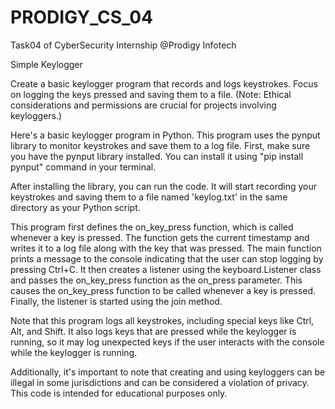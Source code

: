 # PRODIGY_CS_04
Task04 of CyberSecurity Internship @Prodigy Infotech

Simple Keylogger

Create a basic keylogger program that records and logs keystrokes. Focus on logging the keys pressed and saving them to a file. (Note: Ethical considerations and permissions are crucial for projects involving keyloggers.)

Here's a basic keylogger program in Python. This program uses the pynput library to monitor keystrokes and save them to a log file.
First, make sure you have the pynput library installed. You can install it using "pip install pynput" command in your terminal.

After installing the library, you can run the code. It will start recording your keystrokes and saving them to a file named 'keylog.txt' in the same directory as your Python script.

This program first defines the on_key_press function, which is called whenever a key is pressed. The function gets the current timestamp and writes it to a log file along with the key that was pressed. The main function prints a message to the console indicating that the user can stop logging by pressing Ctrl+C. It then creates a listener using the keyboard.Listener class and passes the on_key_press function as the on_press parameter. This causes the on_key_press function to be called whenever a key is pressed. Finally, the listener is started using the join method.

Note that this program logs all keystrokes, including special keys like Ctrl, Alt, and Shift. It also logs keys that are pressed while the keylogger is running, so it may log unexpected keys if the user interacts with the console while the keylogger is running.

Additionally, it's important to note that creating and using keyloggers can be illegal in some jurisdictions and can be considered a violation of privacy. This code is intended for educational purposes only.

